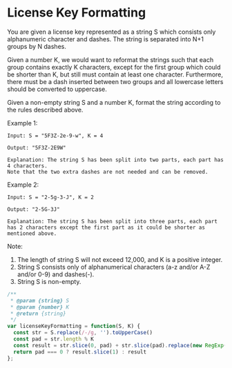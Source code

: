 # License Key Formatting

You are given a license key represented as a string S which consists only alphanumeric character and dashes. The string is separated into N+1 groups by N dashes.

Given a number K, we would want to reformat the strings such that each group contains exactly K characters, except for the first group which could be shorter than K, but still must contain at least one character. Furthermore, there must be a dash inserted between two groups and all lowercase letters should be converted to uppercase.

Given a non-empty string S and a number K, format the string according to the rules described above.

Example 1:

    Input: S = "5F3Z-2e-9-w", K = 4

    Output: "5F3Z-2E9W"

    Explanation: The string S has been split into two parts, each part has 4 characters.
    Note that the two extra dashes are not needed and can be removed.

Example 2:

    Input: S = "2-5g-3-J", K = 2

    Output: "2-5G-3J"

    Explanation: The string S has been split into three parts, each part has 2 characters except the first part as it could be shorter as mentioned above.

Note:

  1. The length of string S will not exceed 12,000, and K is a positive integer.
  2. String S consists only of alphanumerical characters (a-z and/or A-Z and/or 0-9) and dashes(-).
  3. String S is non-empty.


```JavaScript
/**
 * @param {string} S
 * @param {number} K
 * @return {string}
 */
var licenseKeyFormatting = function(S, K) {
  const str = S.replace(/-/g, '').toUpperCase()
  const pad = str.length % K
  const result = str.slice(0, pad) + str.slice(pad).replace(new RegExp(`(\\w{${K}})`, 'g'), '-$1')
  return pad === 0 ? result.slice(1) : result
};
```